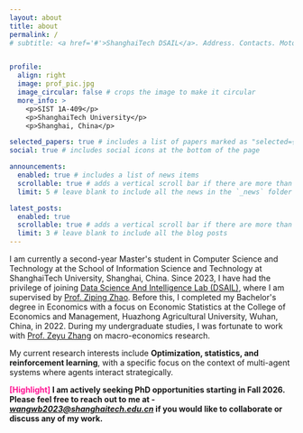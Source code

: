 ```yaml
---
layout: about
title: about
permalink: /
# subtitle: <a href='#'>ShanghaiTech DSAIL</a>. Address. Contacts. Moto. Etc.


profile:
  align: right
  image: prof_pic.jpg
  image_circular: false # crops the image to make it circular
  more_info: >
    <p>SIST 1A-409</p>
    <p>ShanghaiTech University</p>
    <p>Shanghai, China</p>

selected_papers: true # includes a list of papers marked as "selected={true}"
social: true # includes social icons at the bottom of the page

announcements:
  enabled: true # includes a list of news items
  scrollable: true # adds a vertical scroll bar if there are more than 3 news items
  limit: 5 # leave blank to include all the news in the `_news` folder

latest_posts:
  enabled: true
  scrollable: true # adds a vertical scroll bar if there are more than 3 new posts items
  limit: 3 # leave blank to include all the blog posts
---
```


I am currently a second-year Master's student in Computer Science and Technology at the School of Information Science and Technology at ShanghaiTech University, Shanghai, China. Since 2023, I have had the privilege of joining [Data Science And Intelligence Lab (DSAIL)](https://www.ncvxopt.com/), where I am supervised by [Prof. Ziping Zhao](https://www.zipingzhao.com). Before this, I completed my Bachelor's degree in Economics with a focus on Economic Statistics at the College of Economics and Management, Huazhong Agricultural University, Wuhan, China, in 2022. During my undergraduate studies, I was fortunate to work with [Prof. Zeyu Zhang](https://mari.hzau.edu.cn/people/people/Zhang_Zeyu.htm) on macro-economics research.

My current research interests include **Optimization, statistics, and reinforcement learning**, with a specific focus on the context of multi-agent systems where agents interact strategically.

**<font color='DeepPink'>[Highlight]</font> I am actively seeking PhD opportunities starting in Fall 2026. Please feel free to reach out to me at - *wangwb2023@shanghaitech.edu.cn* if you would like to collaborate or discuss any of my work.**
